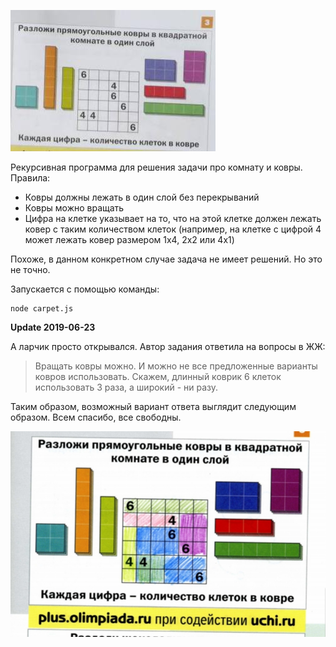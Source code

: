 ﻿![Reboos](./problem.jpg?raw=true "Reboos")

Рекурсивная программа для решения задачи про комнату и ковры. Правила:

- Ковры должны лежать в один слой без перекрываний
- Ковры можно вращать
- Цифра на клетке указывает на то, что на этой клетке должен лежать ковер с таким количеством клеток (например, на клетке с цифрой 4 может лежать ковер размером 1x4, 2x2 или 4x1)

Похоже, в данном конкретном случае задача не имеет решений. Но это не точно.

Запускается с помощью команды:

```
node carpet.js
```

**Update 2019-06-23**

А ларчик просто открывался. Автор задания ответила на вопросы в ЖЖ:

> Вращать ковры можно. И можно не все предложенные варианты ковров использовать. Скажем, длинный коврик 6 клеток использовать 3 раза, а широкий - ни разу. 

Таким образом, возможный вариант ответа выглядит следующим образом. Всем спасибо, все свободны.

![Answer](./answer.jpg?raw=true "Answer")
